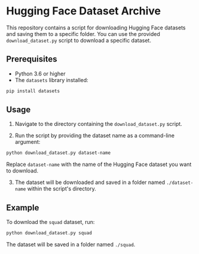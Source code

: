 # Hugging Face Dataset Archive

This repository contains a script for downloading Hugging Face datasets and saving them to a specific folder. You can use the provided `download_dataset.py` script to download a specific dataset.

## Prerequisites

- Python 3.6 or higher
- The `datasets` library installed:

```bash
pip install datasets
```


## Usage

1. Navigate to the directory containing the `download_dataset.py` script.

2. Run the script by providing the dataset name as a command-line argument:


```bash
python download_dataset.py dataset-name
```

Replace `dataset-name` with the name of the Hugging Face dataset you want to download.

3. The dataset will be downloaded and saved in a folder named `./dataset-name` within the script's directory.

## Example

To download the `squad` dataset, run:

```bash
python download_dataset.py squad
```

The dataset will be saved in a folder named `./squad`.

